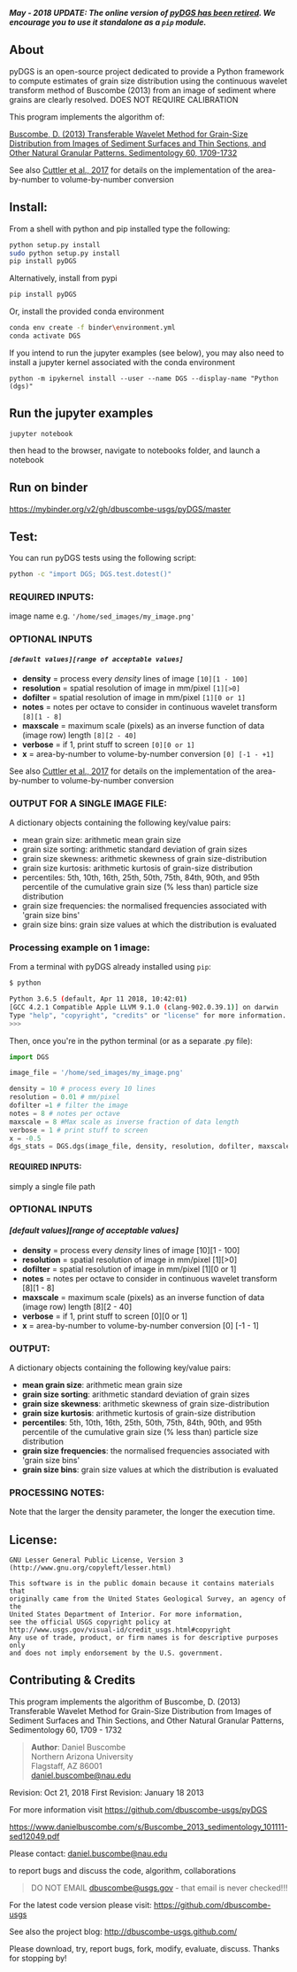 ***May - 2018 UPDATE: The online version of [pyDGS has been retired](docs/online.html). We encourage you to use it standalone as a `pip` module.***

## About

pyDGS is an open-source project dedicated to provide a Python framework to compute estimates of grain size distribution  using the continuous wavelet transform method of Buscombe (2013) from an image of sediment where grains are clearly resolved. DOES NOT REQUIRE CALIBRATION

This program implements the algorithm of:

[Buscombe, D. (2013) Transferable Wavelet Method for Grain-Size Distribution from Images of Sediment Surfaces and Thin Sections, and Other Natural Granular Patterns. Sedimentology 60, 1709-1732](https://www.danielbuscombe.com/s/Buscombe_2013_sedimentology_101111-sed12049.pdf)

See also [Cuttler et al., 2017](https://www.danielbuscombe.com/s/Cuttler_et_al-2017-Sedimentology.pdf) for details on the implementation of the area-by-number to volume-by-number conversion


## Install:

From a shell with python and pip installed type the following:

``` bash
python setup.py install
sudo python setup.py install
pip install pyDGS
```

Alternatively, install from pypi

``` bash
pip install pyDGS
```

Or, install the provided conda environment

``` bash
conda env create -f binder\environment.yml
conda activate DGS
```

If you intend to run the jupyter examples (see below), you may also need to install a jupyter kernel associated with the conda environment

```
python -m ipykernel install --user --name DGS --display-name "Python (dgs)"
```

## Run the jupyter examples

```jupyter notebook```

then head to the browser, navigate to notebooks folder, and launch a notebook

## Run on binder

https://mybinder.org/v2/gh/dbuscombe-usgs/pyDGS/master


## Test:

You can run pyDGS tests using the following script:

``` bash
python -c "import DGS; DGS.test.dotest()"
```

### REQUIRED INPUTS:

 image name e.g. `'/home/sed_images/my_image.png'`

### OPTIONAL INPUTS 

#### ***`[default values][range of acceptable values]`***

 * **density** = process every *density* lines of image `[10][1 - 100]`
 * **resolution** = spatial resolution of image in mm/pixel `[1][>0]`
 * **dofilter** = spatial resolution of image in mm/pixel `[1][0 or 1]`
 * **notes** = notes per octave to consider in continuous wavelet transform `[8][1 - 8]`
 * **maxscale** = maximum scale (pixels) as an inverse function of data (image row) length `[8][2 - 40]`
 * **verbose** = if 1, print stuff to screen `[0][0 or 1]`
 * **x** = area-by-number to volume-by-number conversion `[0] [-1 - +1]`

See also [Cuttler et al., 2017](https://www.danielbuscombe.com/s/Cuttler_et_al-2017-Sedimentology.pdf) for details on the implementation of the area-by-number to volume-by-number conversion


### OUTPUT FOR A SINGLE IMAGE FILE:

A dictionary objects containing the following key/value pairs:
* mean grain size: arithmetic mean grain size
* grain size sorting: arithmetic standard deviation of grain sizes
* grain size skewness: arithmetic skewness of grain size-distribution
* grain size kurtosis: arithmetic kurtosis of grain-size distribution
* percentiles: 5th, 10th, 16th, 25th, 50th, 75th, 84th, 90th, and 95th percentile of the cumulative grain size (% less than) particle size distribution
* grain size frequencies: the normalised frequencies associated with 'grain size bins'
* grain size bins: grain size values at which the distribution is evaluated


### Processing example on 1 image:

From a terminal with pyDGS already installed using `pip`:

``` bash
$ python

Python 3.6.5 (default, Apr 11 2018, 10:42:01)
[GCC 4.2.1 Compatible Apple LLVM 9.1.0 (clang-902.0.39.1)] on darwin
Type "help", "copyright", "credits" or "license" for more information.
>>>
```

Then, once you're in the python terminal (or as a separate .py file):

``` python
import DGS

image_file = '/home/sed_images/my_image.png'

density = 10 # process every 10 lines
resolution = 0.01 # mm/pixel
dofilter =1 # filter the image
notes = 8 # notes per octave
maxscale = 8 #Max scale as inverse fraction of data length
verbose = 1 # print stuff to screen
x = -0.5
dgs_stats = DGS.dgs(image_file, density, resolution, dofilter, maxscale, notes, verbose, x)
```

#### REQUIRED INPUTS:

 simply a single file path

### OPTIONAL INPUTS 

#### ***[default values][range of acceptable values]***

* **density** = process every *density* lines of image [10][1 - 100]
* **resolution** = spatial resolution of image in mm/pixel [1][>0]
* **dofilter** = spatial resolution of image in mm/pixel [1][0 or 1]
* **notes** = notes per octave to consider in continuous wavelet transform [8][1 - 8]
* **maxscale** = maximum scale (pixels) as an inverse function of data (image row) length [8][2 - 40]
* **verbose** = if 1, print stuff to screen [0][0 or 1]
* **x** = area-by-number to volume-by-number conversion [0] [-1 - 1]

### OUTPUT:

A dictionary objects containing the following key/value pairs:

* **mean grain size**: arithmetic mean grain size
* **grain size sorting**: arithmetic standard deviation of grain sizes
* **grain size skewness**: arithmetic skewness of grain size-distribution
* **grain size kurtosis**: arithmetic kurtosis of grain-size distribution
* **percentiles**: 5th, 10th, 16th, 25th, 50th, 75th, 84th, 90th, and 95th percentile of the cumulative grain size (% less than) particle size distribution
* **grain size frequencies**: the normalised frequencies associated with 'grain size bins'
* **grain size bins**: grain size values at which the distribution is evaluated

### PROCESSING NOTES:

Note that the larger the density parameter, the longer the execution time. 

## License:
    GNU Lesser General Public License, Version 3
    (http://www.gnu.org/copyleft/lesser.html)
    
    This software is in the public domain because it contains materials that
    originally came from the United States Geological Survey, an agency of the
    United States Department of Interior. For more information, 
    see the official USGS copyright policy at
    http://www.usgs.gov/visual-id/credit_usgs.html#copyright
    Any use of trade, product, or firm names is for descriptive purposes only 
    and does not imply endorsement by the U.S. government.


## Contributing & Credits

This program implements the algorithm of 
Buscombe, D. (2013) Transferable Wavelet Method for Grain-Size Distribution from Images of Sediment Surfaces and Thin Sections, and Other Natural Granular Patterns, Sedimentology 60, 1709 - 1732

> **Author**:  Daniel Buscombe  
>          Northern Arizona University  
>          Flagstaff, AZ 86001  
>          daniel.buscombe@nau.edu

 Revision: Oct 21, 2018 
 First Revision: January 18 2013

For more information visit <https://github.com/dbuscombe-usgs/pyDGS>

<https://www.danielbuscombe.com/s/Buscombe_2013_sedimentology_101111-sed12049.pdf>

Please contact:
<daniel.buscombe@nau.edu>

to report bugs and discuss the code, algorithm, collaborations

> DO NOT EMAIL dbuscombe@usgs.gov - that email is never checked!!!

For the latest code version please visit:
<https://github.com/dbuscombe-usgs>

See also the project blog: 
<http://dbuscombe-usgs.github.com/>

Please download, try, report bugs, fork, modify, evaluate, discuss. Thanks for stopping by!
